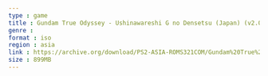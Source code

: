 ```yaml
---
type : game
title : Gundam True Odyssey - Ushinawareshi G no Densetsu (Japan) (v2.00)
genre : 
format : iso
region : asia
link : https://archive.org/download/PS2-ASIA-ROMS321COM/Gundam%20True%20Odyssey%20-%20Ushinawareshi%20G%20no%20Densetsu%20%28Japan%29%20%28v2.00%29.7z
size : 899MB
---
```

